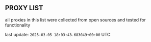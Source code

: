 ## PROXY LIST

all proxies in this list were collected from open sources and tested for functionality

last update: `2025-03-05 18:03:43.683049+00:00` UTC